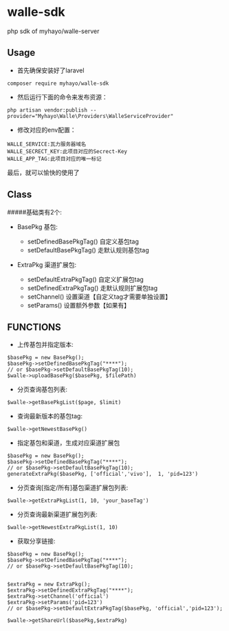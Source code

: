 # walle-sdk
php sdk of myhayo/walle-server

Usage
---
- 首先确保安装好了laravel
```
composer require myhayo/walle-sdk
```
- 然后运行下面的命令来发布资源：
```
php artisan vendor:publish --provider="Myhayo\Walle\Providers\WalleServiceProvider"
```
- 修改对应的env配置：
```
WALLE_SERVICE:瓦力服务器域名
WALLE_SECRECT_KEY:此项目对应的Secrect-Key
WALLE_APP_TAG:此项目对应的唯一标记
```
最后，就可以愉快的使用了

Class
---
#####基础类有2个:
- BasePkg 基包:  
    - setDefinedBasePkgTag()  自定义基包tag
    - setDefaultBasePkgTag()   走默认规则基包tag

- ExtraPkg 渠道扩展包:  
    - setDefaultExtraPkgTag()  自定义扩展包tag 
    - setDefinedExtraPkgTag()  走默认规则扩展包tag
    - setChannel() 设置渠道【自定义tag才需要单独设置】
    - setParams()  设置额外参数【如果有】

FUNCTIONS
---
- 上传基包并指定版本:  
```
$basePkg = new BasePkg();
$basePkg->setDefinedBasePkgTag("****"); 
// or $basePkg->setDefaultBasePkgTag(10); 
$walle->uploadBasePkg($basePkg, $filePath)  
```


- 分页查询基包列表:  
```
$walle->getBasePkgList($page, $limit) 
```

- 查询最新版本的基包tag:  
```
$walle->getNewestBasePkg() 
```

- 指定基包和渠道，生成对应渠道扩展包 
```
$basePkg = new BasePkg();
$basePkg->setDefinedBasePkgTag("****"); 
// or $basePkg->setDefaultBasePkgTag(10); 
generateExtraPkg($basePkg, ['official','vivo'],  1, 'pid=123')
``` 
  
- 分页查询[指定/所有]基包渠道扩展包列表: 
```
$walle->getExtraPkgList(1, 10, 'your_baseTag') 
``` 

  
- 分页查询最新渠道扩展包列表:  
```
$walle->getNewestExtraPkgList(1, 10)
```


- 获取分享链接:  
```
$basePkg = new BasePkg();
$basePkg->setDefinedBasePkgTag("****"); 
// or $basePkg->setDefaultBasePkgTag(10); 


$extraPkg = new ExtraPkg();
$extraPkg->setDefinedExtraPkgTag("****"); 
$extraPkg->setChannel('official')
$extraPkg->setParams('pid=123')
// or $basePkg->setDefaultExtraPkgTag($basePkg, 'official','pid=123'); 

$walle->getShareUrl($basePkg,$extraPkg) 
```
 


